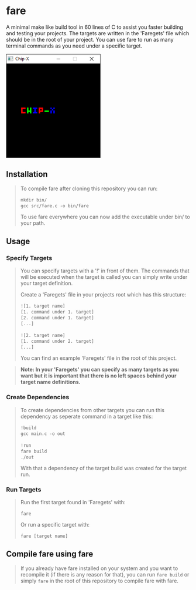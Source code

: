 # fare
A minimal make like build tool in 60 lines of C to assist you faster building and testing your projects. The targets are written in the 'Faregets' file which should be in the root of your project. You can use fare to run as many terminal commands as you need under a specific target.

![Alt Text](https://github.com/Flederossi/chip-x/blob/main/img/logo.png)

## Installation
> To compile fare after cloning this repository you can run:
> ```
> mkdir bin/
> gcc src/fare.c -o bin/fare
> ```
> To use fare everywhere you can now add the executable under bin/ to your path.

## Usage
### Specify Targets
> You can specify targets with a '!' in front of them. The commands that will be executed when the target is called you can simply write under your target definition.
> 
> Create a 'Faregets' file in your projects root which has this structure:
> ```
> ![1. target name]
> [1. command under 1. target]
> [2. command under 1. target]
> [...]
> 
> ![2. target name]
> [1. command under 2. target]
> [...]
> ```
> You can find an example 'Faregets' file in the root of this project.

> **Note: In your 'Faregets' you can specify as many targets as you want but it is important that there is no left spaces behind your target name definitions.**

### Create Dependencies
> To create dependencies from other targets you can run this dependency as seperate command in a target like this:
> ```
> !build
> gcc main.c -o out
> 
> !run
> fare build
> ./out
> ```
> With that a dependency of the target build was created for the target run.

### Run Targets
> Run the first target found in 'Faregets' with:
> ```
> fare
> ```
> Or run a specific target with:
> ```
> fare [target name]
> ```

## Compile fare using fare
> If you already have fare installed on your system and you want to recompile it (if there is any reason for that), you can run `fare build` or simply `fare` in the root of this repository to compile fare with fare.
